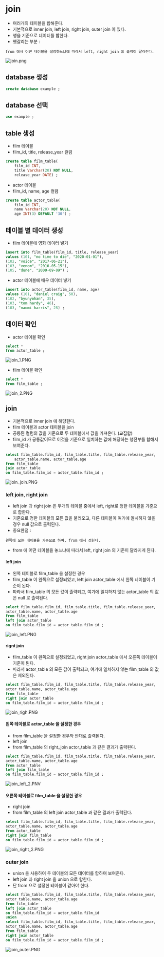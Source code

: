 # join
- 여러개의 테이블을 합해준다. 
- 기본적으로 inner join, left join, right join, outer join 이 있다.
- 행을 기준으로 데이터를 합한다.
- 헷갈리는 부분 :

```
from 에서 어떤 테이블을 설정하느냐에 따라서 left, right join 의 출력이 달라진다.
```
![join.png](./images/join.png)

## database 생성

```sql
create database example ;
```

## database 선택

```sql
use example ;
```

## table 생성
- film 테이블
- film_id, title, release_year 컬럼

```sql
create table film_table(
	film_id INT,
	title Varchar(20) NOT NULL,
	release_year DATE) ;
```

- actor 테이블
- film_id, name, age 컬럼

```sql
create table actor_table(
	film_id INT,
	name Varchar(20) NOT NULL,
	age INT(3) DEFAULT '30') ;
```

## 테이블 별 데이터 생성
- film 테이블에 영화 데이터 넣기

```sql
insert into film_table(film_id, title, release_year)
values (101, "no time to die", "2020-01-01"),
(102, "voice", "2017-06-21"),
(103, "venom", "2010-05-15"),
(105, "dune", "2009-09-09") ;
```

- actor 테이블에 배우 데이터 넣기

```sql
insert into actor_table(film_id, name, age)
values (101, "daniel craig", 50),
(102, "byunyohan", 35),
(103, "tom hardy", 46),
(103, "naomi harris", 28) ;
```

## 데이터 확인
- actor 테이블 확인

```sql
select *
from actor_table ;
```

![join_1.PNG](./images/join_1.PNG)

- film 테이블 확인

```sql
select *
from film_table ;
```

![join_2.PNG](./images/join_2.PNG)

## join
- 기본적으로 inner join 에 해당한다.
- film 테이블과 actor 테이블을 join
- 공통된 컬럼의 값을 기준으로 두 테이블에서 값을 가져온다. (교집합)
- film_id 가 공통값이므로 이것을 기준으로 일치하는 값에 해당하는 행전부를 합해서 보여준다.

```sql
select film_table.film_id, film_table.title, film_table.release_year,
	actor_table.name, actor_table.age
from film_table
join actor_table
on film_table.film_id = actor_table.film_id ;
```

![join_join.PNG](./images/join_join.PNG)

### left join, right join 
- left join 과 right join 은 두개의 테이블 중에서 left, right로 정한 테이블을 기준으로 합한다.
- 기준으로 정한 테이블의 모든 값을 불러오고, 다른 테이블이 여기에 일치하지 않을 경우 null 값으로 출력된다.
- 중요한점 : 
```
왼쪽에 오는 테이블을 기준으로 하며, from 에서 정한다.
```
- from 에 어떤 테이블을 놓느냐에 따라서 left, right join 의 기준이 달라지게 된다.

#### left join
- 왼쪽 테이블로 film_table 을 설정한 경우
- film_table 이 왼쪽으로 설정되었고, left join actor_table 에서 왼쪽 테이블이 기준이 된다.
- 따라서 film_table 의 모든 값이 출력되고, 여기에 일치하지 않는 actor_table 의 값은 null 로 출력된다.

```sql
select film_table.film_id, film_table.title, film_table.release_year,
actor_table.name, actor_table.age
from film_table
left join actor_table
on film_table.film_id = actor_table.film_id ;
```

![join_left.PNG](./images/join_left.PNG)

#### rignt join
- film_table 이 왼쪽으로 설정되었고, right join actor_table 에서 오른쪽 테이블이 기준이 된다.
- 따라서 actor_table 의 모든 값이 출력되고, 여기에 일치하지 않는 film_table 의 값은 제외된다. 

```sql
select film_table.film_id, film_table.title, film_table.release_year,
actor_table.name, actor_table.age
from film_table
right join actor_table
on film_table.film_id = actor_table.film_id ;
```

![join_righ.PNG](./images/join_right.PNG)

#### 왼쪽 테이블로 actor_table 을 설정한 경우
- from film_table 을 설정한 경우와 반대로 출력된다. 
- left join
- from film_table 의 right_join actor_table 과 같은 결과가 출력된다.

```sql
select film_table.film_id, film_table.title, film_table.release_year,
actor_table.name, actor_table.age
from actor_table
left join film_table
on film_table.film_id = actor_table.film_id ;
```

![join_left_2.PNV](./images/join_left_2.PNG)

#### 오른쪽 테이블로 film_table 을 설정한 경우
- right join
- from film_table 의 left join actor_table 과 같은 결과가 출력된다.

```sql
select film_table.film_id, film_table.title, film_table.release_year,
actor_table.name, actor_table.age
from actor_table
right join film_table
on film_table.film_id = actor_table.film_id ;
```

![join_right_2.PNG](./images/join_right_2.PNG)

### outer join
- union 을 사용하여 두 테이블의 모든 데이터를 합하여 보여준다.
- left join 과 right join 을 union 으로 합한다.
- 단 from 으로 설정한 테이블이 같아야 한다.

```sql
select film_table.film_id, film_table.title, film_table.release_year,
actor_table.name, actor_table.age
from film_table
left join actor_table
on film_table.film_id = actor_table.film_id
union
select film_table.film_id, film_table.title, film_table.release_year,
actor_table.name, actor_table.age
from film_table
right join actor_table
on film_table.film_id = actor_table.film_id ;
```

![join_outer.PNG](./images/join_outer.PNG)
